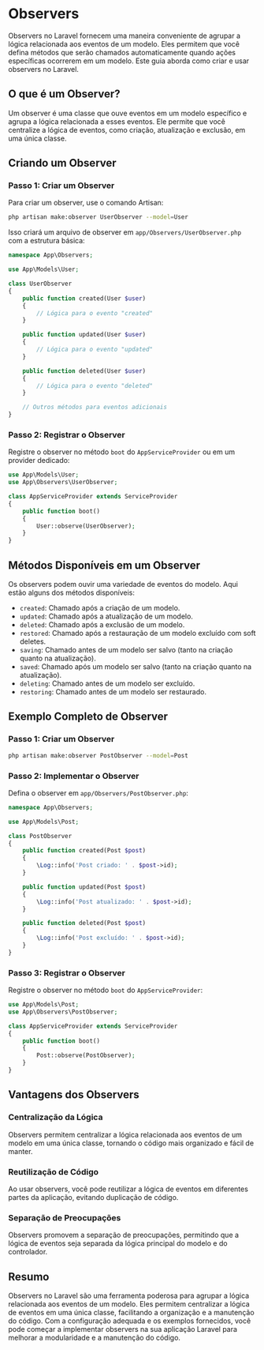 # Observers

Observers no Laravel fornecem uma maneira conveniente de agrupar a lógica relacionada aos eventos de um modelo. Eles permitem que você defina métodos que serão chamados automaticamente quando ações específicas ocorrerem em um modelo. Este guia aborda como criar e usar observers no Laravel.

## O que é um Observer?

Um observer é uma classe que ouve eventos em um modelo específico e agrupa a lógica relacionada a esses eventos. Ele permite que você centralize a lógica de eventos, como criação, atualização e exclusão, em uma única classe.

## Criando um Observer

### Passo 1: Criar um Observer

Para criar um observer, use o comando Artisan:

```bash
php artisan make:observer UserObserver --model=User
```

Isso criará um arquivo de observer em `app/Observers/UserObserver.php` com a estrutura básica:

```php
namespace App\Observers;

use App\Models\User;

class UserObserver
{
    public function created(User $user)
    {
        // Lógica para o evento "created"
    }

    public function updated(User $user)
    {
        // Lógica para o evento "updated"
    }

    public function deleted(User $user)
    {
        // Lógica para o evento "deleted"
    }

    // Outros métodos para eventos adicionais
}
```

### Passo 2: Registrar o Observer

Registre o observer no método `boot` do `AppServiceProvider` ou em um provider dedicado:

```php
use App\Models\User;
use App\Observers\UserObserver;

class AppServiceProvider extends ServiceProvider
{
    public function boot()
    {
        User::observe(UserObserver);
    }
}
```

## Métodos Disponíveis em um Observer

Os observers podem ouvir uma variedade de eventos do modelo. Aqui estão alguns dos métodos disponíveis:

- `created`: Chamado após a criação de um modelo.
- `updated`: Chamado após a atualização de um modelo.
- `deleted`: Chamado após a exclusão de um modelo.
- `restored`: Chamado após a restauração de um modelo excluído com soft deletes.
- `saving`: Chamado antes de um modelo ser salvo (tanto na criação quanto na atualização).
- `saved`: Chamado após um modelo ser salvo (tanto na criação quanto na atualização).
- `deleting`: Chamado antes de um modelo ser excluído.
- `restoring`: Chamado antes de um modelo ser restaurado.

## Exemplo Completo de Observer

### Passo 1: Criar um Observer

```bash
php artisan make:observer PostObserver --model=Post
```

### Passo 2: Implementar o Observer

Defina o observer em `app/Observers/PostObserver.php`:

```php
namespace App\Observers;

use App\Models\Post;

class PostObserver
{
    public function created(Post $post)
    {
        \Log::info('Post criado: ' . $post->id);
    }

    public function updated(Post $post)
    {
        \Log::info('Post atualizado: ' . $post->id);
    }

    public function deleted(Post $post)
    {
        \Log::info('Post excluído: ' . $post->id);
    }
}
```

### Passo 3: Registrar o Observer

Registre o observer no método `boot` do `AppServiceProvider`:

```php
use App\Models\Post;
use App\Observers\PostObserver;

class AppServiceProvider extends ServiceProvider
{
    public function boot()
    {
        Post::observe(PostObserver);
    }
}
```

## Vantagens dos Observers

### Centralização da Lógica

Observers permitem centralizar a lógica relacionada aos eventos de um modelo em uma única classe, tornando o código mais organizado e fácil de manter.

### Reutilização de Código

Ao usar observers, você pode reutilizar a lógica de eventos em diferentes partes da aplicação, evitando duplicação de código.

### Separação de Preocupações

Observers promovem a separação de preocupações, permitindo que a lógica de eventos seja separada da lógica principal do modelo e do controlador.

## Resumo

Observers no Laravel são uma ferramenta poderosa para agrupar a lógica relacionada aos eventos de um modelo. Eles permitem centralizar a lógica de eventos em uma única classe, facilitando a organização e a manutenção do código. Com a configuração adequada e os exemplos fornecidos, você pode começar a implementar observers na sua aplicação Laravel para melhorar a modularidade e a manutenção do código.
